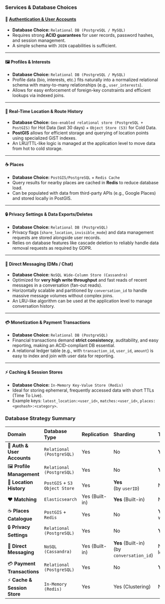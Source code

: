 ### Services & Database Choices

#### 👤 [Authentication & User Accounts](auth/SERVICE_AUTH.md)
- **Database Choice:** `Relational DB (PostgreSQL / MySQL)`
- Requires strong **ACID guarantees** for user records, password hashes, and session management.
- A simple schema with `JOIN` capabilities is sufficient.

---

#### 🖼️ Profiles & Interests
- **Database Choice:** `Relational DB (PostgreSQL / MySQL)`
- Profile data (bio, interests, etc.) fits naturally into a normalized relational schema with many-to-many relationships (e.g., `user_interests`).
- Allows for easy enforcement of foreign-key constraints and efficient lookups via indexed joins.

---

#### 📍 Real-Time Location & Route History
- **Database Choice:** `Geo-enabled relational store (PostgreSQL + PostGIS)` for Hot Data (last 30 days) + `Object Store (S3)` for Cold Data.
- **PostGIS** allows for efficient storage and querying of location points using specialized GiST indexes.
- An LRU/TTL-like logic is managed at the application level to move data from hot to cold storage.

---

#### ☕ Places
- **Database Choice:** `PostGIS/PostgreSQL` + `Redis Cache`
- Query results for nearby places are cached in **Redis** to reduce database load.
- Can be populated with data from third-party APIs (e.g., Google Places) and stored locally in PostGIS.

---

#### 🔒 Privacy Settings & Data Exports/Deletes
- **Database Choice:** `Relational DB (PostgreSQL)`
- Privacy flags (`share_location`, `invisible_mode`) and data management requests are stored alongside user records.
- Relies on database features like cascade deletion to reliably handle data removal requests as required by GDPR.

---

#### 💬 Direct Messaging (DMs / Chat)
- **Database Choice:** `NoSQL Wide-Column Store (Cassandra)`
- Optimized for **very high write throughput** and fast reads of recent messages in a conversation (fan-out reads).
- Horizontally scalable and partitioned by `conversation_id` to handle massive message volumes without complex joins.
- An LRU-like algorithm can be used at the application level to manage conversation history.

---

#### 💳 Monetization & Payment Transactions
- **Database Choice:** `Relational DB (PostgreSQL)`
- Financial transactions demand **strict consistency**, auditability, and easy reporting, making an ACID-compliant DB essential.
- A relational ledger table (e.g., with `transaction_id`, `user_id`, `amount`) is easy to index and join with user data for reporting.

---

#### ⚡ Caching & Session Stores
- **Database Choice:** `In-Memory Key-Value Store (Redis)`
- Ideal for storing ephemeral, frequently accessed data with short TTLs (Time To Live).
- Example keys: `latest_location:<user_id>`, `matches:<user_id>`, `places:<geohash>:<category>`.

### Database Strategy Summary

| Domain | Database Type | Replication | Sharding | Transactions |
| :--- | :--- | :--- | :--- | :--- |
| 👤 **Auth & User Accounts** | `Relational (PostgreSQL)` | Yes | No | **Yes** (ACID) |
| 🖼️ **Profile Management** | `Relational (PostgreSQL)` | Yes | No | **Yes** (ACID) |
| 📍 **Location History** | `PostGIS` + `S3 Object Store` | Yes | **Yes**<br>(by `userID`) | No |
| ❤️ **Matching** | `Elasticsearch` | Yes (Built-in) | **Yes** (Built-in) | No |
| ☕ **Places Catalogue** | `PostGIS` + `Redis` | Yes | No | **Yes** (for DB writes) |
| 🔒 **Privacy Settings** | `Relational (PostgreSQL)` | Yes | No | **Yes** (ACID) |
| 💬 **Direct Messaging** | `NoSQL (Cassandra)` | Yes (Built-in) | **Yes** (Built-in)<br>(by `conversation_id`)| No (Row-level only)|
| 💳 **Payment Transactions** | `Relational (PostgreSQL)` | Yes | No | **Yes** (ACID) |
| ⚡ **Cache & Session Store**| `In-Memory (Redis)` | Yes | Yes (Clustering) | No |